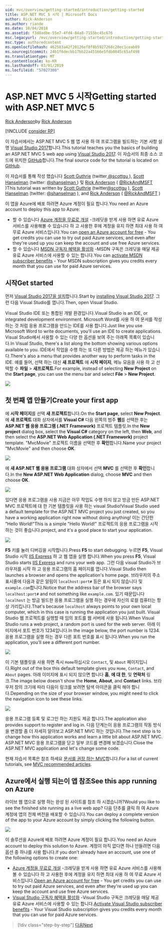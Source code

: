 ```yaml
---
uid: mvc/overview/getting-started/introduction/getting-started
title: ASP.NET MVC 5 시작 | Microsoft Docs
author: Rick-Anderson
ms.author: riande
ms.date: 10/04/2018
ms.assetid: f3d8adbe-55e7-4fd4-84a8-7155bc45c676
msc.legacyurl: /mvc/overview/getting-started/introduction/getting-started
msc.type: authoredcontent
ms.openlocfilehash: 462583a42f20126ef8f8b5927268c20ec1ceab89
ms.sourcegitcommit: 24b1f6decbb17bb22a45166e5fdb0845c65af498
ms.translationtype: MT
ms.contentlocale: ko-KR
ms.lasthandoff: 03/01/2019
ms.locfileid: "57027300"
---
```

<a name="getting-started-with-aspnet-mvc-5"></a><span data-ttu-id="7f9af-102">ASP.NET MVC 5 시작</span><span class="sxs-lookup"><span data-stu-id="7f9af-102">Getting started with ASP.NET MVC 5</span></span>
====================
<span data-ttu-id="7f9af-103">[Rick Anderson]((https://twitter.com/RickAndMSFT))</span><span class="sxs-lookup"><span data-stu-id="7f9af-103">by [Rick Anderson]((https://twitter.com/RickAndMSFT))</span></span>

[!INCLUDE [consider RP](../../../../includes/razor.md)]

<span data-ttu-id="7f9af-104">이 자습서에서는 ASP.NET MVC 5 웹 앱 사용 하 여 프로그램을 빌드하는 기본 사항 설명 [Visual Studio 2017](https://visualstudio.microsoft.com/downloads/?utm_medium=microsoft&utm_source=docs.microsoft.com&utm_campaign=button+cta&utm_content=download+vs2017)합니다.</span><span class="sxs-lookup"><span data-stu-id="7f9af-104">This tutorial teaches you the basics of building an ASP.NET MVC 5 web app using [Visual Studio 2017](https://visualstudio.microsoft.com/downloads/?utm_medium=microsoft&utm_source=docs.microsoft.com&utm_campaign=button+cta&utm_content=download+vs2017).</span></span> <span data-ttu-id="7f9af-105">이 자습서의 최종 소스 코드에 위치한 [GitHub](https://github.com/aspnet/Docs/tree/master/aspnet/mvc/overview/getting-started/introduction/sample/MvcMovie/MvcMovie)합니다.</span><span class="sxs-lookup"><span data-stu-id="7f9af-105">The final source code for the tutorial is located on [GitHub](https://github.com/aspnet/Docs/tree/master/aspnet/mvc/overview/getting-started/introduction/sample/MvcMovie/MvcMovie).</span></span>

<span data-ttu-id="7f9af-106">이 자습서를 통해 작성 했습니다 [Scott Guthrie](https://weblogs.asp.net/scottgu/) (twitter[ @scottgu ](https://twitter.com/scottgu) ), [Scott Hanselman](http://www.hanselman.com/blog/) (twitter: [ @shanselman ](https://twitter.com/shanselman) ) 및 [Rick Anderson](https://twitter.com/RickAndMSFT) ( [ @RickAndMSFT ](https://twitter.com/#!/RickAndMSFT) )</span><span class="sxs-lookup"><span data-stu-id="7f9af-106">This tutorial was written by [Scott Guthrie](https://weblogs.asp.net/scottgu/) (twitter[@scottgu](https://twitter.com/scottgu) ), [Scott Hanselman](http://www.hanselman.com/blog/) (twitter: [@shanselman](https://twitter.com/shanselman) ), and [Rick Anderson](https://twitter.com/RickAndMSFT) ( [@RickAndMSFT](https://twitter.com/#!/RickAndMSFT) )</span></span>

<span data-ttu-id="7f9af-107">이 앱을 Azure에 배포 하려면 Azure 계정이 필요 합니다.</span><span class="sxs-lookup"><span data-stu-id="7f9af-107">You need an Azure account to deploy this app to Azure:</span></span>

- <span data-ttu-id="7f9af-108">할 수 있습니다 [Azure 계정을 무료로 개설](https://azure.microsoft.com/pricing/free-trial/?WT.mc_id=A443DD604) -크레딧을 받게 사용 하면 유료 Azure 서비스를 사용해볼 수 있습니다 하 고 사용한 후에 계정을 유지 하면 최대 사용 하 여 무료 Azure 서비스입니다.</span><span class="sxs-lookup"><span data-stu-id="7f9af-108">You can [open an Azure account for free](https://azure.microsoft.com/pricing/free-trial/?WT.mc_id=A443DD604) - You get credits you can use to try out paid Azure services, and even after they're used up you can keep the account and use free Azure services.</span></span>
- <span data-ttu-id="7f9af-109">할 수 있습니다 [MSDN 구독자 혜택을 활성화](https://azure.microsoft.com/pricing/member-offers/msdn-benefits-details/?WT.mc_id=A443DD604) -MSDN 구독은 크레딧을 매달 제공 유료 Azure 서비스에 사용할 수 있는 합니다.</span><span class="sxs-lookup"><span data-stu-id="7f9af-109">You can [activate MSDN subscriber benefits](https://azure.microsoft.com/pricing/member-offers/msdn-benefits-details/?WT.mc_id=A443DD604) - Your MSDN subscription gives you credits every month that you can use for paid Azure services.</span></span>

## <a name="get-started"></a><span data-ttu-id="7f9af-110">시작</span><span class="sxs-lookup"><span data-stu-id="7f9af-110">Get started</span></span>

<span data-ttu-id="7f9af-111">먼저 [Visual Studio 2017을 설치](https://visualstudio.microsoft.com/downloads/?utm_medium=microsoft&utm_source=docs.microsoft.com&utm_campaign=button+cta&utm_content=download+vs2017)합니다.</span><span class="sxs-lookup"><span data-stu-id="7f9af-111">Start by [installing Visual Studio 2017](https://visualstudio.microsoft.com/downloads/?utm_medium=microsoft&utm_source=docs.microsoft.com&utm_campaign=button+cta&utm_content=download+vs2017).</span></span> <span data-ttu-id="7f9af-112">그런 다음 Visual Studio를 엽니다.</span><span class="sxs-lookup"><span data-stu-id="7f9af-112">Then, open Visual Studio.</span></span>

<span data-ttu-id="7f9af-113">Visual Studio IDE 또는 통합된 개발 환경입니다.</span><span class="sxs-lookup"><span data-stu-id="7f9af-113">Visual Studio is an IDE, or integrated development environment.</span></span> <span data-ttu-id="7f9af-114">Microsoft Word를 사용 하 여 문서를 작성 하는 것 처럼 응용 프로그램을 만드는 IDE를 사용 합니다.</span><span class="sxs-lookup"><span data-stu-id="7f9af-114">Just like you use Microsoft Word to write documents, you'll use an IDE to create applications.</span></span> <span data-ttu-id="7f9af-115">Visual Studio에서 사용할 수 있는 다양 한 옵션을 보여 주는 아래쪽 목록이 있습니다.</span><span class="sxs-lookup"><span data-stu-id="7f9af-115">In Visual Studio, there's a list along the bottom showing various options available to you.</span></span> <span data-ttu-id="7f9af-116">IDE에서 작업을 수행 하는 또 다른 방법은 제공 하는 메뉴가 있습니다.</span><span class="sxs-lookup"><span data-stu-id="7f9af-116">There's also a menu that provides another way to perform tasks in the IDE.</span></span> <span data-ttu-id="7f9af-117">예를 들어, 선택 하는 대신 **새 프로젝트** 에 **시작 페이지**, 메뉴 모음을 사용 하 고 선택할 수 **파일** > **새프로젝트**.</span><span class="sxs-lookup"><span data-stu-id="7f9af-117">For example, instead of selecting **New Project** on the **Start page**, you can use the menu bar and select **File** > **New Project**.</span></span>

![](getting-started/_static/image1.png)

## <a name="create-your-first-app"></a><span data-ttu-id="7f9af-118">첫 번째 앱 만들기</span><span class="sxs-lookup"><span data-stu-id="7f9af-118">Create your first app</span></span>

<span data-ttu-id="7f9af-119">에 **시작 페이지**를 선택 **새 프로젝트**합니다.</span><span class="sxs-lookup"><span data-stu-id="7f9af-119">On the **Start page**, select **New Project**.</span></span> <span data-ttu-id="7f9af-120">에 **새 프로젝트** 대화 상자에서를 **Visual C#** 다음 왼쪽의 범주 **웹**를 선택한 후는 **ASP.NET 웹 응용 프로그램 (.NET Framework)**  프로젝트 템플릿.</span><span class="sxs-lookup"><span data-stu-id="7f9af-120">In the **New project** dialog box, select the **Visual C#** category on the left, then **Web**, and then select the **ASP.NET Web Application (.NET Framework)** project template.</span></span> <span data-ttu-id="7f9af-121">"MvcMovie" 프로젝트 이름을 선택한 후 **확인**합니다.</span><span class="sxs-lookup"><span data-stu-id="7f9af-121">Name your project "MvcMovie" and then choose **OK**.</span></span>

![](getting-started/_static/image2.png)

<span data-ttu-id="7f9af-122">에 **새 ASP.NET 웹 응용 프로그램** 대화 상자에서 선택 **MVC** 를 선택한 후 **확인**합니다.</span><span class="sxs-lookup"><span data-stu-id="7f9af-122">In the **New ASP.NET Web Application** dialog, choose **MVC** and then choose **OK**.</span></span>

![](getting-started/_static/image3.png)

<span data-ttu-id="7f9af-123">있다면 응용 프로그램을 사용 지금은 아무 작업도 수행 하지 않고 방금 만든 ASP.NET MVC 프로젝트에 대 한 기본 템플릿을 사용 하는 visual Studio!</span><span class="sxs-lookup"><span data-stu-id="7f9af-123">Visual Studio used a default template for the ASP.NET MVC project you just created, so you have a working application right now without doing anything!</span></span> <span data-ttu-id="7f9af-124">이는 간단한 "Hello World!"</span><span class="sxs-lookup"><span data-stu-id="7f9af-124">This is a simple "Hello World!"</span></span> <span data-ttu-id="7f9af-125">프로젝트의 응용 프로그램을 시작 하는 것이 좋습니다.</span><span class="sxs-lookup"><span data-stu-id="7f9af-125">project, and it's a good place to start your application.</span></span>

![](getting-started/_static/image4.png)

<span data-ttu-id="7f9af-126">**F5** 키를 눌러 디버깅을 시작합니다.</span><span class="sxs-lookup"><span data-stu-id="7f9af-126">Press **F5** to start debugging.</span></span> <span data-ttu-id="7f9af-127">누르면 **F5**, Visual Studio 시작 [IIS Express](/iis/extensions/introduction-to-iis-express/iis-express-overview) 하 고 웹 앱을 실행 합니다.</span><span class="sxs-lookup"><span data-stu-id="7f9af-127">When you press **F5**, Visual Studio starts [IIS Express](/iis/extensions/introduction-to-iis-express/iis-express-overview) and runs your web app.</span></span> <span data-ttu-id="7f9af-128">그런 다음 visual Studio가 브라우저를 시작 하 고 응용 프로그램의 홈 페이지를 엽니다.</span><span class="sxs-lookup"><span data-stu-id="7f9af-128">Visual Studio then launches a browser and opens the application's home page.</span></span> <span data-ttu-id="7f9af-129">브라우저의 주소 표시줄에 다음과 같은 알림이 `localhost:port#` 등은 표시 되지 않습니다 및 `example.com`합니다.</span><span class="sxs-lookup"><span data-stu-id="7f9af-129">Notice that the address bar of the browser says `localhost:port#` and not something like `example.com`.</span></span> <span data-ttu-id="7f9af-130">있기 때문입니다 `localhost` 는 방금 빌드한 응용 프로그램을 실행 하는 경우에 자신의 로컬 컴퓨터는 항상 가리킵니다.</span><span class="sxs-lookup"><span data-stu-id="7f9af-130">That's because `localhost` always points to your own local computer, which in this case is running the application you just built.</span></span> <span data-ttu-id="7f9af-131">Visual Studio 웹 프로젝트를 실행할 때 임의 포트를 웹 서버에 사용 됩니다.</span><span class="sxs-lookup"><span data-stu-id="7f9af-131">When Visual Studio runs a web project, a random port is used for the web server.</span></span> <span data-ttu-id="7f9af-132">아래 이미지에서 포트 번호가 1234입니다.</span><span class="sxs-lookup"><span data-stu-id="7f9af-132">In the image below, the port number is 1234.</span></span> <span data-ttu-id="7f9af-133">응용 프로그램을 실행 하는 경우 다른 포트 번호를 표시 됩니다.</span><span class="sxs-lookup"><span data-stu-id="7f9af-133">When you run the application, you'll see a different port number.</span></span>

![](getting-started/_static/image5.png)

<span data-ttu-id="7f9af-134">이 기본 템플릿을 사용 하면 즉시 `Home`하십시오 `Contact`, 및 `About` 페이지입니다.</span><span class="sxs-lookup"><span data-stu-id="7f9af-134">Right out of the box this default template gives you `Home`, `Contact`, and `About` pages.</span></span> <span data-ttu-id="7f9af-135">아래 이미지에 표시 되지 않으면 합니다 **홈**, **에 대 한**, 및 **연락처** 링크.</span><span class="sxs-lookup"><span data-stu-id="7f9af-135">The image below doesn't show the **Home**, **About**, and **Contact** links.</span></span> <span data-ttu-id="7f9af-136">브라우저 창의 크기에 따라 다음이 링크를 보려면 탐색 아이콘을 클릭 해야 합니다.</span><span class="sxs-lookup"><span data-stu-id="7f9af-136">Depending on the size of your browser window, you might need to click the navigation icon to see these links.</span></span>

![](getting-started/_static/image6.png)

<span data-ttu-id="7f9af-137">응용 프로그램 등록 및 로그인 하는 지원도 제공 합니다.</span><span class="sxs-lookup"><span data-stu-id="7f9af-137">The application also provides support to register and log in.</span></span> <span data-ttu-id="7f9af-138">다음 단계는이 응용 프로그램의 작동 방식을 변경할 좀 더 자세히 알아보고 ASP.NET MVC 하는 것입니다.</span><span class="sxs-lookup"><span data-stu-id="7f9af-138">The next step is to change how this application works and learn a little bit about ASP.NET MVC.</span></span> <span data-ttu-id="7f9af-139">ASP.NET MVC 응용 프로그램을 닫고 일부 코드를 변경해 보겠습니다.</span><span class="sxs-lookup"><span data-stu-id="7f9af-139">Close the ASP.NET MVC application and let's change some code.</span></span>

<span data-ttu-id="7f9af-140">현재 자습서 목록은 참조 하세요 [문서를 권장 하는 MVC](../mvc-learning-sequence.md)합니다.</span><span class="sxs-lookup"><span data-stu-id="7f9af-140">For a list of current tutorials, see [MVC recommended articles](../mvc-learning-sequence.md).</span></span>

## <a name="see-this-app-running-on-azure"></a><span data-ttu-id="7f9af-141">Azure에서 실행 되는이 앱 참조</span><span class="sxs-lookup"><span data-stu-id="7f9af-141">See this app running on Azure</span></span>

<span data-ttu-id="7f9af-142">라이브 웹 앱으로 실행 하는 완성 된 사이트를 참조 하 시겠습니까?</span><span class="sxs-lookup"><span data-stu-id="7f9af-142">Would you like to see the finished site running as a live web app?</span></span> <span data-ttu-id="7f9af-143">다음 단추를 클릭 하 여 Azure 계정에 앱의 전체 버전을 배포할 수 있습니다.</span><span class="sxs-lookup"><span data-stu-id="7f9af-143">You can deploy a complete version of the app to your Azure account by simply clicking the following button.</span></span>

[![](https://azuredeploy.net/deploybutton.png)](https://azuredeploy.net/?repository=https://github.com/aspnet/Docs/tree/master/aspnet/mvc/overview/getting-started/introduction/sample/MvcMovie&amp;WT.mc_id=deploy_azure_aspnet)

<span data-ttu-id="7f9af-144">이 솔루션을 Azure에 배포 하려면 Azure 계정이 필요 합니다.</span><span class="sxs-lookup"><span data-stu-id="7f9af-144">You need an Azure account to deploy this solution to Azure.</span></span> <span data-ttu-id="7f9af-145">계정이 아직 없다면 하나 만들려면 다음 옵션 중 하나를 사용 합니다.</span><span class="sxs-lookup"><span data-stu-id="7f9af-145">If you don't already have an account, use one of the following options to create one:</span></span>

- <span data-ttu-id="7f9af-146">[Azure 계정을 무료로 개설](https://azure.microsoft.com/pricing/free-trial/?WT.mc_id=A443DD604) -크레딧을 받게 사용 하면 유료 Azure 서비스를 사용해볼 수 있습니다 하 고 사용한 후에 계정을 유지 하면 최대 사용 하 여 무료 Azure 서비스입니다.</span><span class="sxs-lookup"><span data-stu-id="7f9af-146">[Open an Azure account for free](https://azure.microsoft.com/pricing/free-trial/?WT.mc_id=A443DD604) - You get credits you can use to try out paid Azure services, and even after they're used up you can keep the account and use free Azure services.</span></span>
- <span data-ttu-id="7f9af-147">[Visual Studio 구독자 혜택을 활성화](https://azure.microsoft.com/pricing/member-offers/credit-for-visual-studio-subscribers) -Visual Studio 구독은 크레딧을 매달 제공 유료 Azure 서비스에 사용할 수 있는 합니다.</span><span class="sxs-lookup"><span data-stu-id="7f9af-147">[Activate Visual Studio subscriber benefits](https://azure.microsoft.com/pricing/member-offers/credit-for-visual-studio-subscribers) - Your Visual Studio subscription gives you credits every month that you can use for paid Azure services.</span></span>

> [!div class="step-by-step"]
> [<span data-ttu-id="7f9af-148">다음</span><span class="sxs-lookup"><span data-stu-id="7f9af-148">Next</span></span>](adding-a-controller.md)
